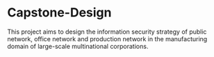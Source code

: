 # Capstone-Design
This project aims to design the information security strategy of public network, office network and production network in the manufacturing domain of large-scale multinational corporations.
